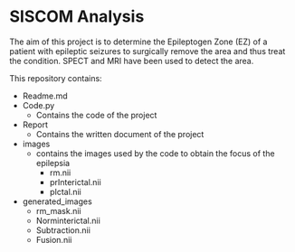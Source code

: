 # SISCOM Analysis

The aim of this project is to determine the Epileptogen Zone (EZ) of a patient with epileptic seizures to surgically remove the area and thus treat the condition. SPECT and MRI have been used to detect the area.

This repository contains:

* Readme.md
* Code.py 
  * Contains the code of the project
* Report
  * Contains the written document of the project
* images
  * contains the images used by the code to obtain the focus of the epilepsia
    * rm.nii
    * prInterictal.nii
    * pIctal.nii
* generated_images
  * rm_mask.nii
  * Norminterictal.nii
  * Subtraction.nii
  * Fusion.nii
